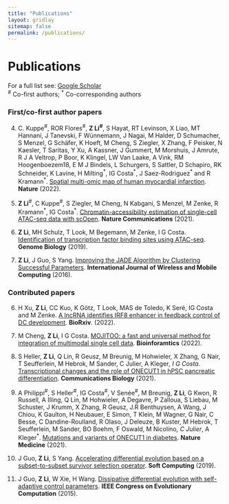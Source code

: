```yaml
---
title: "Publications"
layout: gridlay
sitemap: false
permalink: /publications/
---
```


# Publications

For a full list see: [Google Scholar](https://scholar.google.de/citations?user=xG5HYekAAAAJ&hl=en)  
<sup>\#</sup> Co-first authors; <sup>\*</sup> Co-corresponding authors

### First/co-first author papers

<!-- * C. Kuppe<sup>\#</sup>, **Z. Li**<sup>\#</sup>, R. T. Levinson<sup>\#</sup>, P. B. Mompel<sup>\#</sup>, T. Lu, R. Flores, M. Halder, M. Cheng, X. Zhang, R. K. Schneider, R. Thadhani, S. Hayat, K. Lim, I. G. Costa<sup>\*</sup>, J. S. Rodriguez<sup>\*</sup>, R. Kramann<sup>\*</sup>. Integrative single-cell multi-omics analysis reveals traits associated with early heart failure.(2022). (In preparation)

* **Z. Li**, J. Nagai, C. Kuppe, R. Kramann, I. G. Costa. scMEGA: Single-cell Multiomic Enhancer-based Gene Regulatory Network Inference. (2022). (Submitted) -->

4. C. Kuppe<sup>\#</sup>, ROR Flores<sup>\#</sup>, **Z Li<sup>\#</sup>**, S Hayat, RT Levinson, X Liao, MT Hannani, J Tanevski, F Wünnemann, J Nagai, M Halder, D Schumacher, S Menzel, G Schäfer, K Hoeft, M Cheng, S Ziegler, X Zhang, F Peisker, N Kaesler, T Saritas, Y Xu, A Kassner, J Gummert, M Morshuis, J Amrute, R J A Veltrop, P Boor, K Klingel, LW Van Laake, A Vink, RM Hoogenboezem18, E M J Bindels, L Schurgers, S Sattler, D Schapiro, RK Schneider, K Lavine, H Milting<sup>\*</sup>, IG Costa<sup>\*</sup>, J Saez-Rodriguez<sup>\*</sup> and R Kramann<sup>\*</sup>. [Spatial multi-omic map of human myocardial infarction](https://www.nature.com/articles/s41586-022-05060-x). **Nature** (2022).

3. **Z Li**<sup>\#</sup>, C Kuppe<sup>\#</sup>, S Ziegler, M Cheng, N Kabgani, S Menzel, M Zenke, R Kramann<sup>\*</sup>, IG Costa<sup>\*</sup>. [Chromatin-accessibility estimation of single-cell ATAC-seq data with scOpen](https://www.nature.com/articles/s41467-021-26530-2). **Nature Communications** (2021).

2. **Z Li**, MH Schulz, T Look, M Begemann, M Zenke, I G Costa. [Identification of transcription factor binding sites using ATAC-seq](https://genomebiology.biomedcentral.com/articles/10.1186/s13059-019-1642-2). **Genome Biology** (2019).

1. **Z Li**, J Guo, S Yang. [Improving the JADE Algorithm by Clustering Successful Parameters](https://www.inderscienceonline.com/doi/abs/10.1504/IJWMC.2016.081159).
**International Journal of Wireless and Mobile Computing** (2016).

### Contributed papers
<!-- * K. Ohl, J. Hriczko, S. Schulz, T. Look, T. Goodarzi, S.H. Subramanyam, T. Clarner, M. Scheld, M. Kipp, E. Verjans, S. Boll, I. G. Costa, **Z. Li**, L. Gan, B. Denecke, A. Schippers, S. Floess, J. Huehn, E. Schmitt, T. Bopp, R. Beyaert, B. Lambrecht, M. Zenke, N. Wagner, K. Tenbrock. Foxp3-specific deletion of CREB generates Th2 biased ST-2 positive regulatory T-cells with enhanced IL-10 production and suppressive capacity. (2022) (Submitted).

* E. F. Brandt, T. H. Wirtz, **Z. Li**, M. M. Ibrahim, P. Fischer, A. Beckers, A. Flabhove, I. G. Costa, R. Kramann, E. van der Vorst, C. Liedtke, H. Sahin, C. Trautwein, M. L. Berres. CXCR3-expressing macrophages regulate angiogenesis, tumor cell proliferation and immune evasion in hepatocellular carcinoma. (2022) (Submitted).

* D. Schumacher<sup>\#</sup>, M. Cheng<sup>\#</sup>, C. Kuppe, E. M. Bindels, R. K. Schneider, **Z. Li**, I. G. Costa<sup>*</sup>, R. Kramann<sup>*</sup>. Single Nucleus ATAC Sequencing Reveals Epigenomic Regulation After Myocardial Infarction. (2022). (Submitted) -->

6. H Xu, **Z Li**, CC Kuo, K Götz, T Look, MAS de Toledo, K Seré, IG Costa and M Zenke. [A lncRNA identifies IRF8 enhancer in feedback control of DC development](https://www.biorxiv.org/content/10.1101/2022.08.11.503623v1). **BioRxiv**. (2022).

5. M Cheng, **Z Li**, I G Costa. [MOJITOO: a fast and universal method for integration of multimodal single cell data](https://academic.oup.com/bioinformatics/article/38/Supplement_1/i282/6617520). **Bioinforamtics** (2022).

4. S Heller, **Z Li**, Q Lin, R Geusz, M Breunig, M Hohwieler, X Zhang, G Nair, T Seufferlein, M Hebrok, M Sander, C Julier, A Kleger<sup>*</sup>, I G Costa<sup>*</sup>. [Transcriptional changes and the role of ONECUT1 in hPSC pancreatic differentiation](https://www.nature.com/articles/s42003-021-02818-3). **Communications Biology** (2021).

3. A Philippi<sup>\#</sup>, S Heller<sup>\#</sup>, IG Costa<sup>\#</sup>, V Senée<sup>\#</sup>, M Breunig, **Z Li**, G Kwon, R Russell, A Illing, Q Lin, M Hohwieler, A Degavre, P Zalloua, S Liebau, M Schuster, J Krumm, X Zhang, R Geusz, J.R Benthuysen, A Wang, J Chiou, K Gaulton, H Neubauer, E Simon, T Klein, M Wagner, G Nair, C Besse, C Dandine-Roulland, R Olaso, J Deleuze, B Kuster, M Hebrok, T Seufferlein, M Sander, BO Boehm, F Oswald, M Nicolino<sup>*</sup>, C Julier<sup>*</sup>, A Kleger<sup>*</sup>. [Mutations and variants of ONECUT1 in diabetes](https://www.nature.com/articles/s41591-021-01502-7). **Nature Medicine** (2021).

2. J Guo, **Z Li**, S Yang. [Accelerating differential evolution based on a subset-to-subset survivor selection operator](https://link.springer.com/article/10.1007/s00500-018-3060-x). **Soft Computing** (2019).

1. J Guo, **Z Li**, W Xie, H Wang. [Dissipative differential evolution with self-adaptive control parameters](https://ieeexplore.ieee.org/abstract/document/7257274). **IEEE Congress on Evolutionary Computation** (2015).
